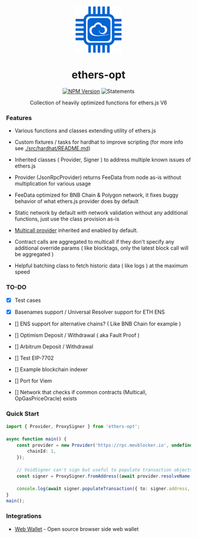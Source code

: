 <div class="hero" align="center">

<img src="./ethers-opt3.png">

# ethers-opt

[![NPM Version](https://img.shields.io/npm/v/ethers-opt)](https://www.npmjs.com/package/ethers-opt) ![Statements](https://img.shields.io/badge/statements-84.51%25-brightgreen.svg?style=flat)

Collection of heavily optimized functions for ethers.js V6

</div>

### Features

- Various functions and classes extending utility of ethers.js

- Custom fixtures / tasks for hardhat to improve scripting (for more info see [./src/hardhat/README.md](./src/hardhat/README.md))

- Inherited classes ( Provider, Signer ) to address multiple known issues of ethers.js

- Provider (JsonRpcProvider) returns FeeData from node as-is without multiplication for various usage

- FeeData optimized for BNB Chain & Polygon network, it fixes buggy behavior of what ethers.js provider does by default

- Static network by default with network validation without any additional functions, just use the class provision as-is

- [Multicall provider](https://github.com/ethers-io/ext-provider-multicall) inherited and enabled by default.

- Contract calls are aggregated to multicall if they don't specify any additional override params ( like blocktags, only the latest block call will be aggregated )

- Helpful batching class to fetch historic data ( like logs ) at the maximum speed

### TO-DO

- [x] Test cases

- [x] Basenames support / Universal Resolver support for ETH ENS

- [] ENS support for alternative chains? ( Like BNB Chain for example )

- [] Optimism Deposit / Withdrawal ( aka Fault Proof )

- [] Arbitrum Deposit / Withdrawal

- [] Test EIP-7702

- [] Example blockchain indexer

- [] Port for Viem

- [] Network that checks if common contracts (Multicall, OpGasPriceOracle) exists

### Quick Start

```ts
import { Provider, ProxySigner } from 'ethers-opt';

async function main() {
    const provider = new Provider('https://rpc.mevblocker.io', undefined, {
        chainId: 1,
    });

    // VoidSigner can't sign but useful to populate transaction objects btw
    const signer = ProxySigner.fromAddress((await provider.resolveName('vitalik.eth') as string), provider);

    console.log(await signer.populateTransaction({ to: signer.address, value: 0n }));
}
main();
```

### Integrations

- [Web Wallet](https://github.com/cpuchain/cpuchain-wallet) - Open source browser side web wallet
